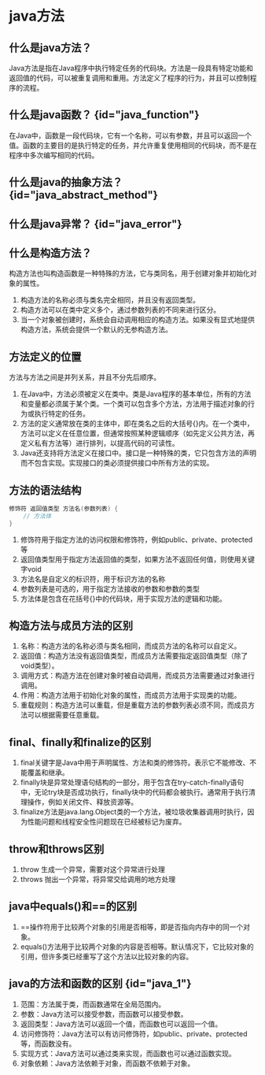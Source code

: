 # java方法

## 什么是java方法？
Java方法是指在Java程序中执行特定任务的代码块。方法是一段具有特定功能和返回值的代码，可以被重复调用和重用。方法定义了程序的行为，并且可以控制程序的流程。

## 什么是java函数？ {id="java_function"}
在Java中，函数是一段代码块，它有一个名称，可以有参数，并且可以返回一个值。函数的主要目的是执行特定的任务，并允许重复使用相同的代码块，而不是在程序中多次编写相同的代码。

## 什么是java的抽象方法？ {id="java_abstract_method"}

[//]: # (todo)

## 什么是java异常？ {id="java_error"}

[//]: # (todo)

## 什么是构造方法？
构造方法也叫构造函数是一种特殊的方法，它与类同名，用于创建对象并初始化对象的属性。
1. 构造方法的名称必须与类名完全相同，并且没有返回类型。
2. 构造方法可以在类中定义多个，通过参数列表的不同来进行区分。
3. 当一个对象被创建时，系统会自动调用相应的构造方法。如果没有显式地提供构造方法，系统会提供一个默认的无参构造方法。

## 方法定义的位置
方法与方法之间是并列关系，并且不分先后顺序。
1. 在Java中，方法必须被定义在类中。类是Java程序的基本单位，所有的方法和变量都必须属于某个类。一个类可以包含多个方法，方法用于描述对象的行为或执行特定的任务。
2. 方法的定义通常放在类的主体中，即在类名之后的大括号{}内。在一个类中，方法可以定义在任意位置，但通常按照某种逻辑顺序（如先定义公共方法，再定义私有方法等）进行排列，以提高代码的可读性。
3. Java还支持将方法定义在接口中。接口是一种特殊的类，它只包含方法的声明而不包含实现。实现接口的类必须提供接口中所有方法的实现。

## 方法的语法结构
```Java
修饰符 返回值类型 方法名(参数列表) {  
    // 方法体  
}
```
1. 修饰符用于指定方法的访问权限和修饰符，例如public、private、protected等
2. 返回值类型用于指定方法返回值的类型，如果方法不返回任何值，则使用关键字void
3. 方法名是自定义的标识符，用于标识方法的名称
4. 参数列表是可选的，用于指定方法接收的参数和参数的类型
5. 方法体是包含在花括号{}中的代码块，用于实现方法的逻辑和功能。

## 构造方法与成员方法的区别
1. 名称：构造方法的名称必须与类名相同，而成员方法的名称可以自定义。
2. 返回值：构造方法没有返回值类型，而成员方法需要指定返回值类型（除了void类型）。
3. 调用方式：构造方法在创建对象时被自动调用，而成员方法需要通过对象进行调用。
4. 作用：构造方法用于初始化对象的属性，而成员方法用于实现类的功能。
5. 重载规则：构造方法可以重载，但是重载方法的参数列表必须不同，而成员方法可以根据需要任意重载。

## final、finally和finalize的区别
1. final关键字是Java中用于声明属性、方法和类的修饰符。表示它不能修改、不能覆盖和继承。 
2. finally块是异常处理语句结构的一部分，用于包含在try-catch-finally语句中，无论try块是否成功执行，finally块中的代码都会被执行。通常用于执行清理操作，例如关闭文件、释放资源等。
3. finalize方法是java.lang.Object类的一个方法，被垃圾收集器调用时执行，因为性能问题和线程安全性问题现在已经被标记为废弃。

## throw和throws区别
1. throw 生成一个异常，需要对这个异常进行处理
2. throws 抛出一个异常，将异常交给调用的地方处理

## java中equals()和==的区别
1. ==操作符用于比较两个对象的引用是否相等，即是否指向内存中的同一个对象。
2. equals()方法用于比较两个对象的内容是否相等。默认情况下，它比较对象的引用，但许多类已经重写了这个方法以比较对象的内容。

## java的方法和函数的区别 {id="java_1"}
1. 范围：方法属于类，而函数通常在全局范围内。
2. 参数：Java方法可以接受参数，而函数可以接受参数。
3. 返回类型：Java方法可以返回一个值，而函数也可以返回一个值。
4. 访问修饰符：Java方法可以有访问修饰符，如public、private、protected等，而函数没有。
5. 实现方式：Java方法可以通过类来实现，而函数也可以通过函数实现。
6. 对象依赖：Java方法依赖于对象，而函数不依赖于对象。








